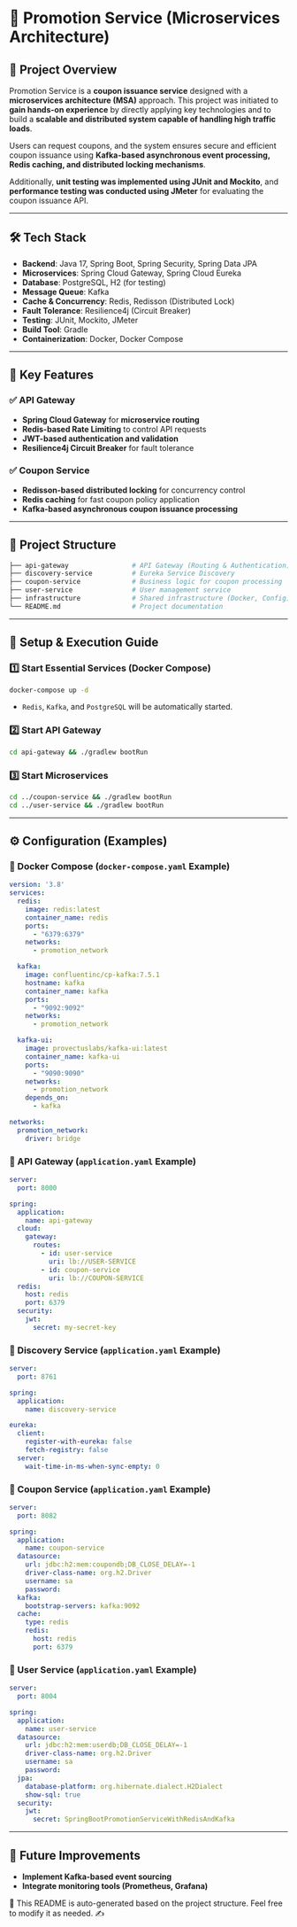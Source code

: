 # 🚀 Promotion Service (Microservices Architecture)

## 📌 Project Overview

Promotion Service is a **coupon issuance service** designed with a **microservices architecture (MSA)** approach. This project was initiated to **gain hands-on experience** by directly applying key technologies and to build a **scalable and distributed system capable of handling high traffic loads**.

Users can request coupons, and the system ensures secure and efficient coupon issuance using **Kafka-based asynchronous event processing, Redis caching, and distributed locking mechanisms**.

Additionally, **unit testing was implemented using JUnit and Mockito**, and **performance testing was conducted using JMeter** for evaluating the coupon issuance API.

---

## 🛠 Tech Stack

- **Backend**: Java 17, Spring Boot, Spring Security, Spring Data JPA
- **Microservices**: Spring Cloud Gateway, Spring Cloud Eureka
- **Database**: PostgreSQL, H2 (for testing)
- **Message Queue**: Kafka
- **Cache & Concurrency**: Redis, Redisson (Distributed Lock)
- **Fault Tolerance**: Resilience4j (Circuit Breaker)
- **Testing**: JUnit, Mockito, JMeter
- **Build Tool**: Gradle
- **Containerization**: Docker, Docker Compose

---

## 📌 Key Features

### ✅ API Gateway

- **Spring Cloud Gateway** for **microservice routing**
- **Redis-based Rate Limiting** to control API requests
- **JWT-based authentication and validation**
- **Resilience4j Circuit Breaker** for fault tolerance

### ✅ Coupon Service

- **Redisson-based distributed locking** for concurrency control
- **Redis caching** for fast coupon policy application
- **Kafka-based asynchronous coupon issuance processing**

---

## 📁 Project Structure

```bash
├── api-gateway                # API Gateway (Routing & Authentication)
├── discovery-service          # Eureka Service Discovery
├── coupon-service             # Business logic for coupon processing
├── user-service               # User management service
├── infrastructure             # Shared infrastructure (Docker, Config)
└── README.md                  # Project documentation
```

---

## 🔧 Setup & Execution Guide

### 1️⃣ Start Essential Services (Docker Compose)

```sh
docker-compose up -d
```

- `Redis`, `Kafka`, and `PostgreSQL` will be automatically started.

### 2️⃣ Start API Gateway

```sh
cd api-gateway && ./gradlew bootRun
```

### 3️⃣ Start Microservices

```sh
cd ../coupon-service && ./gradlew bootRun
cd ../user-service && ./gradlew bootRun
```

---

## ⚙️ Configuration (Examples)

### 📁 Docker Compose (`docker-compose.yaml` Example)

```yaml
version: '3.8'
services:
  redis:
    image: redis:latest
    container_name: redis
    ports:
      - "6379:6379"
    networks:
      - promotion_network

  kafka:
    image: confluentinc/cp-kafka:7.5.1
    hostname: kafka
    container_name: kafka
    ports:
      - "9092:9092"
    networks:
      - promotion_network

  kafka-ui:
    image: provectuslabs/kafka-ui:latest
    container_name: kafka-ui
    ports:
      - "9090:9090"
    networks:
      - promotion_network
    depends_on:
      - kafka

networks:
  promotion_network:
    driver: bridge
```

### 📁 API Gateway (`application.yaml` Example)

```yaml
server:
  port: 8000

spring:
  application:
    name: api-gateway
  cloud:
    gateway:
      routes:
        - id: user-service
          uri: lb://USER-SERVICE
        - id: coupon-service
          uri: lb://COUPON-SERVICE
  redis:
    host: redis
    port: 6379
  security:
    jwt:
      secret: my-secret-key
```

### 📁 Discovery Service (`application.yaml` Example)

```yaml
server:
  port: 8761

spring:
  application:
    name: discovery-service

eureka:
  client:
    register-with-eureka: false
    fetch-registry: false
  server:
    wait-time-in-ms-when-sync-empty: 0
```

### 📁 Coupon Service (`application.yaml` Example)

```yaml
server:
  port: 8082

spring:
  application:
    name: coupon-service
  datasource:
    url: jdbc:h2:mem:coupondb;DB_CLOSE_DELAY=-1
    driver-class-name: org.h2.Driver
    username: sa
    password:
  kafka:
    bootstrap-servers: kafka:9092
  cache:
    type: redis
    redis:
      host: redis
      port: 6379
```

### 📁 User Service (`application.yaml` Example)

```yaml
server:
  port: 8004

spring:
  application:
    name: user-service
  datasource:
    url: jdbc:h2:mem:userdb;DB_CLOSE_DELAY=-1
    driver-class-name: org.h2.Driver
    username: sa
    password:
  jpa:
    database-platform: org.hibernate.dialect.H2Dialect
    show-sql: true
  security:
    jwt:
      secret: SpringBootPromotionServiceWithRedisAndKafka
```

---

## 📌 Future Improvements

- **Implement Kafka-based event sourcing**
- **Integrate monitoring tools (Prometheus, Grafana)**

📄 This README is auto-generated based on the project structure. Feel free to modify it as needed. ✍️
